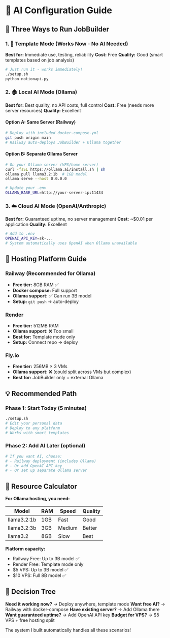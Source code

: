 # 🤖 AI Configuration Guide

## 🎯 Three Ways to Run JobBuilder

### 1. 📝 Template Mode (Works Now - No AI Needed)
**Best for:** Immediate use, testing, reliability
**Cost:** Free
**Quality:** Good (smart templates based on job analysis)

```bash
# Just run it - works immediately!
./setup.sh
python notionapi.py
```

### 2. 🏠 Local AI Mode (Ollama)
**Best for:** Best quality, no API costs, full control
**Cost:** Free (needs more server resources)
**Quality:** Excellent

#### Option A: Same Server (Railway)
```bash
# Deploy with included docker-compose.yml
git push origin main
# Railway auto-deploys JobBuilder + Ollama together
```

#### Option B: Separate Ollama Server
```bash
# On your Ollama server (VPS/home server)
curl -fsSL https://ollama.ai/install.sh | sh
ollama pull llama3.2:1b  # 1GB model
ollama serve --host 0.0.0.0

# Update your .env
OLLAMA_BASE_URL=http://your-server-ip:11434
```

### 3. ☁️ Cloud AI Mode (OpenAI/Anthropic)
**Best for:** Guaranteed uptime, no server management
**Cost:** ~$0.01 per application
**Quality:** Excellent

```bash
# Add to .env
OPENAI_API_KEY=sk-...
# System automatically uses OpenAI when Ollama unavailable
```

## 🚀 Hosting Platform Guide

### Railway (Recommended for Ollama)
- **Free tier:** 8GB RAM ✅
- **Docker compose:** Full support
- **Ollama support:** ✅ Can run 3B model
- **Setup:** `git push` → auto-deploy

### Render 
- **Free tier:** 512MB RAM
- **Ollama support:** ❌ Too small
- **Best for:** Template mode only
- **Setup:** Connect repo → deploy

### Fly.io
- **Free tier:** 256MB × 3 VMs
- **Ollama support:** ❌ (could split across VMs but complex)
- **Best for:** JobBuilder only + external Ollama

## 💡 Recommended Path

### Phase 1: Start Today (5 minutes)
```bash
./setup.sh
# Edit your personal data
# Deploy to any platform
# Works with smart templates
```

### Phase 2: Add AI Later (optional)
```bash
# If you want AI, choose:
# - Railway deployment (includes Ollama)
# - Or add OpenAI API key
# - Or set up separate Ollama server
```

## 🔧 Resource Calculator

**For Ollama hosting, you need:**

| Model | RAM | Speed | Quality |
|-------|-----|-------|---------|
| llama3.2:1b | 1GB | Fast | Good |
| llama3.2:3b | 3GB | Medium | Better |
| llama3.2 | 8GB | Slow | Best |

**Platform capacity:**
- Railway Free: Up to 3B model ✅
- Render Free: Template mode only
- $5 VPS: Up to 3B model ✅
- $10 VPS: Full 8B model ✅

## 🎯 Decision Tree

**Need it working now?** → Deploy anywhere, template mode
**Want free AI?** → Railway with docker-compose
**Have existing server?** → Add Ollama there
**Want guaranteed uptime?** → Add OpenAI API key
**Budget for VPS?** → $5 VPS + free hosting split

The system I built automatically handles all these scenarios!
